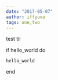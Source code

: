 ```yaml
---
date: "2017-05-07"
author: iffyuva
tags: one,two
---
```


test til


if hello_world do
  ```
  hello_world
  ```
end
